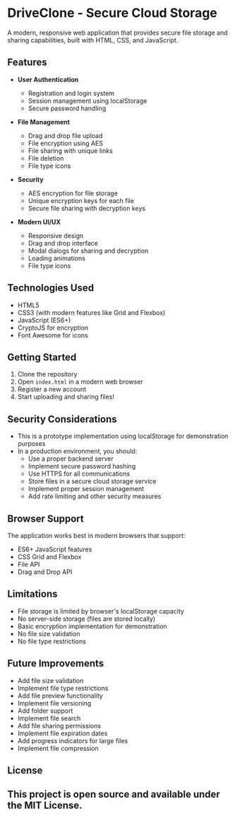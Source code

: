# DriveClone - Secure Cloud Storage

A modern, responsive web application that provides secure file storage and sharing capabilities, built with HTML, CSS, and JavaScript.

## Features

- **User Authentication**
  - Registration and login system
  - Session management using localStorage
  - Secure password handling

- **File Management**
  - Drag and drop file upload
  - File encryption using AES
  - File sharing with unique links
  - File deletion
  - File type icons

- **Security**
  - AES encryption for file storage
  - Unique encryption keys for each file
  - Secure file sharing with decryption keys

- **Modern UI/UX**
  - Responsive design
  - Drag and drop interface
  - Modal dialogs for sharing and decryption
  - Loading animations
  - File type icons

## Technologies Used

- HTML5
- CSS3 (with modern features like Grid and Flexbox)
- JavaScript (ES6+)
- CryptoJS for encryption
- Font Awesome for icons

## Getting Started

1. Clone the repository
2. Open `index.html` in a modern web browser
3. Register a new account
4. Start uploading and sharing files!

## Security Considerations

- This is a prototype implementation using localStorage for demonstration purposes
- In a production environment, you should:
  - Use a proper backend server
  - Implement secure password hashing
  - Use HTTPS for all communications
  - Store files in a secure cloud storage service
  - Implement proper session management
  - Add rate limiting and other security measures

## Browser Support

The application works best in modern browsers that support:
- ES6+ JavaScript features
- CSS Grid and Flexbox
- File API
- Drag and Drop API

## Limitations

- File storage is limited by browser's localStorage capacity
- No server-side storage (files are stored locally)
- Basic encryption implementation for demonstration
- No file size validation
- No file type restrictions

## Future Improvements

- Add file size validation
- Implement file type restrictions
- Add file preview functionality
- Implement file versioning
- Add folder support
- Implement file search
- Add file sharing permissions
- Implement file expiration dates
- Add progress indicators for large files
- Implement file compression

## License

This project is open source and available under the MIT License. 
--
